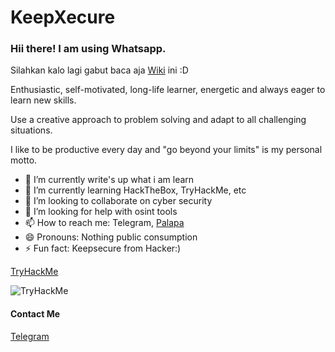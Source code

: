 # KeepXecure
### Hii there! I am using Whatsapp.
Silahkan kalo lagi gabut baca aja [Wiki](https://github.com/inmyop/inmyop/wiki) ini :D 

Enthusiastic, self-motivated, long-life learner, energetic and always eager to learn new skills.

Use a creative approach to problem solving and adapt to all challenging situations.

I like to be productive every day and "go beyond your limits" is my personal motto.

- 🔭 I’m currently write's up what i am learn
- 🌱 I’m currently learning HackTheBox, TryHackMe, etc
- 👯 I’m looking to collaborate on cyber security
- 🤔 I’m looking for help with osint tools
- 📫 How to reach me: Telegram, [Palapa](https://landing.xecure.world/)
- 😄 Pronouns: Nothing public consumption
- ⚡ Fun fact: Keepsecure from Hacker:)


[TryHackMe](https://tryhackme.com/p/Druzxh)

<img src="https://tryhackme-badges.s3.amazonaws.com/Druzxh.png" alt="TryHackMe"> 

#### Contact Me
[Telegram](https://t.me/inmyopini)
